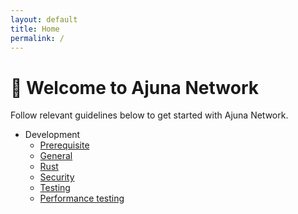 ```yaml
---
layout: default
title: Home
permalink: /
---
```


# 👋 Welcome to Ajuna Network

Follow relevant guidelines below to get started with Ajuna Network.

- Development
  - [Prerequisite](/docs/development/prerequisite.md)
  - [General](/docs/development/general.md)
  - [Rust](/docs/development/rust.md)
  - [Security](/docs/security/security.md)
  - [Testing](/docs/testing/testing.md)
  - [Performance testing](/docs/testing/performance.md)
